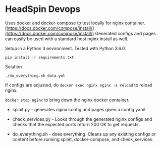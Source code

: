 # HeadSpin Devops

Uses docker and docker-compose to test locally for nginx container. [https://docs.docker.com/compose/install/](https://docs.docker.com/compose/install/)  Generated configs and pages can easily be used with a standard host nginx install as well.

Setup in a Python 3 environment.  Tested with Python 3.6.0.

````shell
pip install -r requirements.txt
````

Solution

````shell
./do_everything.sh data.yml
````

If configs are adjusted, do `docker exec nginx nginx -s reload` to reload nginx.

`docker stop nginx` to bring down the nginx docker container.

+ spinit.py - generates nginx config and pages given a config yaml

+ check_services.py - Looks through the generated nginx configs and checks that the expected ports return 200 OK to get requests.

+ do_everything.sh - does everything. Cleans up any existing configs or content before running spinit, docker-compose, and check_services.